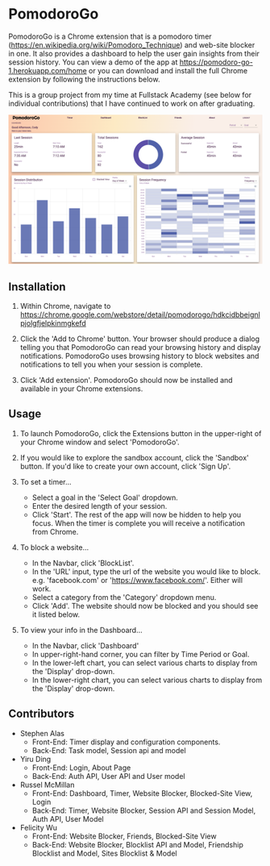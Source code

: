 # PomodoroGo

PomodoroGo is a Chrome extension that is a pomodoro timer (https://en.wikipedia.org/wiki/Pomodoro_Technique) and web-site blocker in one. It also provides a dashboard to help the user gain insights from their session history. You can view a demo of the app at https://pomodoro-go-1.herokuapp.com/home or you can download and install the full Chrome extension by following the instructions below.

This is a group project from my time at Fullstack Academy (see below for individual contributions) that I have continued to work on after graduating.

![alt text](https://github.com/rfmcmillan/pomodoro-go-1/blob/main/client/static/dashboard-1.png?raw=true)

## Installation

1. Within Chrome, navigate to https://chrome.google.com/webstore/detail/pomodorogo/hdkcidbbeignlpjolgfjelpkinmgkefd

2. Click the 'Add to Chrome' button. Your browser should produce a dialog telling you that PomodoroGo can read your browsing history and display notifications. PomodoroGo uses browsing history to block websites and notifications to tell you when your session is complete.

3. Click 'Add extension'. PomodoroGo should now be installed and available in your Chrome extensions.

## Usage

1. To launch PomodoroGo, click the Extensions button in the upper-right of your Chrome window and select 'PomodoroGo'.

2. If you would like to explore the sandbox account, click the 'Sandbox' button. If you'd like to create your own account, click 'Sign Up'.

3. To set a timer...

    - Select a goal in the 'Select Goal' dropdown.
    - Enter the desired length of your session.
    - Click 'Start'. The rest of the app will now be hidden to help you focus. When the timer is complete you will receive a notification from Chrome.

4. To block a website...

    - In the Navbar, click 'BlockList'.
    - In the 'URL' input, type the url of the website you would like to block. e.g. 'facebook.com' or 'https://www.facebook.com/'. Either will work.
    - Select a category from the 'Category' dropdown menu.
    - Click 'Add'. The website should now be blocked and you should see it listed below.

5. To view your info in the Dashboard...
    - In the Navbar, click 'Dashboard'
    - In upper-right-hand corner, you can filter by Time Period or Goal.
    - In the lower-left chart, you can select various charts to display from the 'Display' drop-down.
    - In the lower-right chart, you can select various charts to display from the 'Display' drop-down.

## Contributors

-   Stephen Alas
    -   Front-End: Timer display and configuration components.
    -   Back-End: Task model, Session api and model
-   Yiru Ding
    -   Front-End: Login, About Page
    -   Back-End: Auth API, User API and User model
-   Russel McMillan
    -   Front-End: Dashboard, Timer, Website Blocker, Blocked-Site View, Login
    -   Back-End: Timer, Website Blocker, Session API and Session Model, Auth API, User Model
-   Felicity Wu
    -   Front-End: Website Blocker, Friends, Blocked-Site View
    -   Back-End: Website Blocker, Blocklist API and Model, Friendship Blocklist and Model, Sites Blocklist & Model
